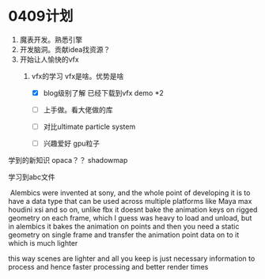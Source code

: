 # 0409计划

1. 魔表开发。熟悉引擎
2. 开发脑洞。贡献idea找资源？
3. 开始让人愉快的vfx
   1. vfx的学习 vfx是啥。优势是啥

      - [x] blog级别了解 已经下载到vfx demo *2
      - [ ] 上手做。看大佬做的库
      - [ ] 对比ultimate particle system
      - [ ] 兴趣爱好 gpu粒子



学到的新知识 opaca？？ shadowmap

学习到abc文件

​	Alembics were invented at sony, and the whole point of developing it is to have a data type that can be used across multiple platforms like Maya max houdini xsi and so on, unlike fbx it doesnt bake the animation keys on rigged geometry on each frame, which I guess was heavy to load and unload, but in alembics it bakes the animation on points and then you need a static geometry on single frame and transfer the animation point data on to it which is much lighter

this way scenes are lighter and all you keep is just necessary information to process and hence faster processing and better render times